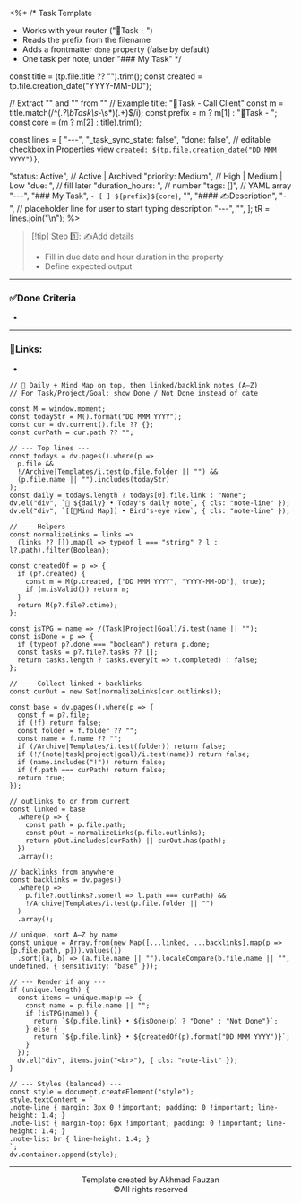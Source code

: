 <%*
/*
 Task Template
 - Works with your router ("📌Task - <core>")
 - Reads the prefix from the filename
 - Adds a frontmatter `done` property (false by default)
 - One task per note, under "### My Task"
*/

const title   = (tp.file.title ?? "").trim();
const created = tp.file.creation_date("YYYY-MM-DD");

// Extract "<prefix>" and "<core>" from "<prefix><core>"
// Example title: "📌Task - Call Client"
const m = title.match(/^(.*?\bTask\s*-\s*)(.+)$/i);
const prefix = m ? m[1] : "📌Task - ";
const core   = (m ? m[2] : title).trim();

const lines = [
  "---",
  "_task_sync_state: false",
  "done: false",                // editable checkbox in Properties view 
`created: ${tp.file.creation_date("DD MMM YYYY")}`,

  "status: Active",             // Active | Archived
  "priority: Medium",           // High | Medium | Low
  "due: ",                      // fill later
  "duration_hours: ",           // number
  "tags: []",                   // YAML array
  "---",
  "### My Task",
  `- [ ] ${prefix}${core}`,
 "",
  "#### ✍️Description",
  "- ", // placeholder line for user to start typing description
  "---",
  "",
];
tR = lines.join("\n");
%>
> [!tip] Step 1️⃣: ✍️Add details  
> - Fill in due date and hour duration in the property
> - Define expected output
___
### ✅Done Criteria  
- 
___

### 🔗Links:
-
```dataviewjs
// 📅 Daily + Mind Map on top, then linked/backlink notes (A–Z)
// For Task/Project/Goal: show Done / Not Done instead of date

const M = window.moment;
const todayStr = M().format("DD MMM YYYY");
const cur = dv.current().file ?? {};
const curPath = cur.path ?? "";

// --- Top lines ---
const todays = dv.pages().where(p =>
  p.file &&
  !/Archive|Templates/i.test(p.file.folder || "") &&
  (p.file.name || "").includes(todayStr)
);
const daily = todays.length ? todays[0].file.link : "None";
dv.el("div", `📅 ${daily} • Today's daily note`, { cls: "note-line" });
dv.el("div", `[[🧠Mind Map]] • Bird's-eye view`, { cls: "note-line" });

// --- Helpers ---
const normalizeLinks = links =>
  (links ?? []).map(l => typeof l === "string" ? l : l?.path).filter(Boolean);

const createdOf = p => {
  if (p?.created) {
    const m = M(p.created, ["DD MMM YYYY", "YYYY-MM-DD"], true);
    if (m.isValid()) return m;
  }
  return M(p?.file?.ctime);
};

const isTPG = name => /(Task|Project|Goal)/i.test(name || "");
const isDone = p => {
  if (typeof p?.done === "boolean") return p.done;
  const tasks = p?.file?.tasks ?? [];
  return tasks.length ? tasks.every(t => t.completed) : false;
};

// --- Collect linked + backlinks ---
const curOut = new Set(normalizeLinks(cur.outlinks));

const base = dv.pages().where(p => {
  const f = p?.file;
  if (!f) return false;
  const folder = f.folder ?? "";
  const name = f.name ?? "";
  if (/Archive|Templates/i.test(folder)) return false;
  if (!/(note|task|project|goal)/i.test(name)) return false;
  if (name.includes("!")) return false;
  if (f.path === curPath) return false;
  return true;
});

// outlinks to or from current
const linked = base
  .where(p => {
    const path = p.file.path;
    const pOut = normalizeLinks(p.file.outlinks);
    return pOut.includes(curPath) || curOut.has(path);
  })
  .array();

// backlinks from anywhere
const backlinks = dv.pages()
  .where(p =>
    p.file?.outlinks?.some(l => l.path === curPath) &&
    !/Archive|Templates/i.test(p.file.folder || "")
  )
  .array();

// unique, sort A–Z by name
const unique = Array.from(new Map([...linked, ...backlinks].map(p => [p.file.path, p])).values())
  .sort((a, b) => (a.file.name || "").localeCompare(b.file.name || "", undefined, { sensitivity: "base" }));

// --- Render if any ---
if (unique.length) {
  const items = unique.map(p => {
    const name = p.file.name || "";
    if (isTPG(name)) {
      return `${p.file.link} • ${isDone(p) ? "Done" : "Not Done"}`;
    } else {
      return `${p.file.link} • ${createdOf(p).format("DD MMM YYYY")}`;
    }
  });
  dv.el("div", items.join("<br>"), { cls: "note-list" });
}

// --- Styles (balanced) ---
const style = document.createElement("style");
style.textContent = `
.note-line { margin: 3px 0 !important; padding: 0 !important; line-height: 1.4; }
.note-list { margin-top: 6px !important; padding: 0 !important; line-height: 1.4; }
.note-list br { line-height: 1.4; }
`;
dv.container.append(style);
```
___
<p align="center">Template created by Akhmad Fauzan<br>©️All rights reserved</p>